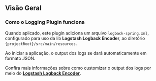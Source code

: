 ## Visão Geral
### Como o Logging Plugin funciona

Quando aplicado, este plugin adiciona um arquivo `logback-spring.xml`, configurado para uso da lib **Logstash Logback Encoder**, ao diretório `{projectRoot}/src/main/resources`.

Ao iniciar a aplicação, o output dos logs se dará automaticamente em formato JSON.

Confira mais informações sobre como customizar o output dos logs por meio do [**Logstash Logback Encoder**](https://github.com/logfellow/logstash-logback-encoder).
